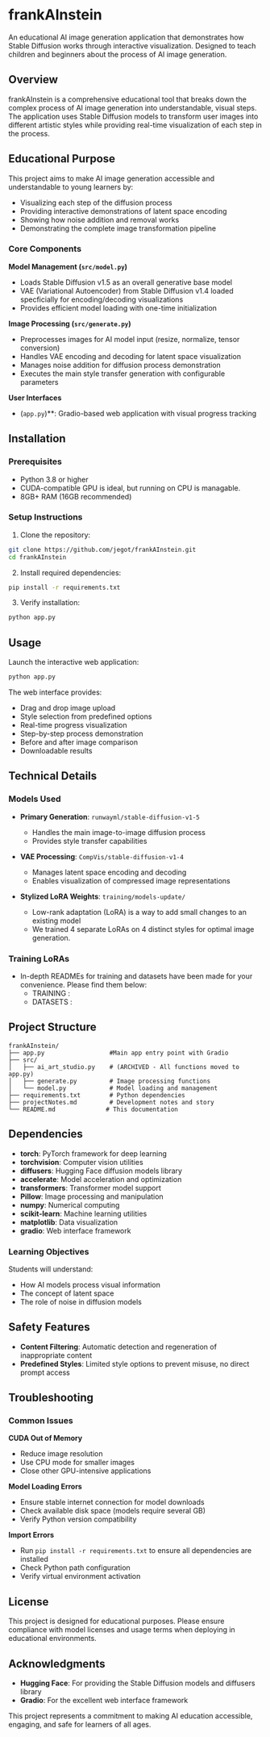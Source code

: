 # frankAInstein

An educational AI image generation application that demonstrates how Stable Diffusion works through interactive visualization. Designed to teach children and beginners about the process of AI image generation.

## Overview

frankAInstein is a comprehensive educational tool that breaks down the complex process of AI image generation into understandable, visual steps. The application uses Stable Diffusion models to transform user images into different artistic styles while providing real-time visualization of each step in the process.

## Educational Purpose

This project aims to make AI image generation accessible and understandable to young learners by:

* Visualizing each step of the diffusion process
* Providing interactive demonstrations of latent space encoding
* Showing how noise addition and removal works
* Demonstrating the complete image transformation pipeline

### Core Components

**Model Management (`src/model.py`)**
* Loads Stable Diffusion v1.5 as an overall generative base model
* VAE (Variational Autoencoder) from Stable Diffusion v1.4 loaded specficially for encoding/decoding visualizations
* Provides efficient model loading with one-time initialization

**Image Processing (`src/generate.py`)**
* Preprocesses images for AI model input (resize, normalize, tensor conversion)
* Handles VAE encoding and decoding for latent space visualization
* Manages noise addition for diffusion process demonstration
* Executes the main style transfer generation with configurable parameters

**User Interfaces**
* (`app.py`)**: Gradio-based web application with visual progress tracking

## Installation

### Prerequisites

* Python 3.8 or higher
* CUDA-compatible GPU is ideal, but running on CPU is managable. 
* 8GB+ RAM (16GB recommended)

### Setup Instructions

1. Clone the repository:
```bash
git clone https://github.com/jegot/frankAInstein.git
cd frankAInstein
```

2. Install required dependencies:
```bash
pip install -r requirements.txt
```

3. Verify installation:
```bash
python app.py
```

## Usage

Launch the interactive web application:
```bash
python app.py
```

The web interface provides:
* Drag and drop image upload
* Style selection from predefined options
* Real-time progress visualization
* Step-by-step process demonstration
* Before and after image comparison
* Downloadable results


## Technical Details

### Models Used

* **Primary Generation**: `runwayml/stable-diffusion-v1-5`
  * Handles the main image-to-image diffusion process
  * Provides style transfer capabilities

* **VAE Processing**: `CompVis/stable-diffusion-v1-4`
  * Manages latent space encoding and decoding
  * Enables visualization of compressed image representations

* **Stylized LoRA Weights**: `training/models-update/`
  * Low-rank adaptation (LoRA) is a way to add small changes to an existing model
  * We trained 4 separate LoRAs on 4 distinct styles for optimal image generation. 

### Training LoRAs

* In-depth READMEs for training and datasets have been made for your convenience. Please find them below:
  * TRAINING : 
  * DATASETS :

## Project Structure

```
frankAInstein/
├── app.py                  #Main app entry point with Gradio
├── src/
│   ├── ai_art_studio.py    # (ARCHIVED - All functions moved to app.py)
│   ├── generate.py         # Image processing functions
│   └── model.py            # Model loading and management
├── requirements.txt        # Python dependencies
├── projectNotes.md         # Development notes and story
└── README.md              # This documentation
```

## Dependencies

* **torch**: PyTorch framework for deep learning
* **torchvision**: Computer vision utilities
* **diffusers**: Hugging Face diffusion models library
* **accelerate**: Model acceleration and optimization
* **transformers**: Transformer model support
* **Pillow**: Image processing and manipulation
* **numpy**: Numerical computing
* **scikit-learn**: Machine learning utilities
* **matplotlib**: Data visualization
* **gradio**: Web interface framework


### Learning Objectives

Students will understand:
* How AI models process visual information
* The concept of latent space
* The role of noise in diffusion models

## Safety Features

* **Content Filtering**: Automatic detection and regeneration of inappropriate content
* **Predefined Styles**: Limited style options to prevent misuse, no direct prompt access

## Troubleshooting

### Common Issues

**CUDA Out of Memory**
* Reduce image resolution
* Use CPU mode for smaller images
* Close other GPU-intensive applications

**Model Loading Errors**
* Ensure stable internet connection for model downloads
* Check available disk space (models require several GB)
* Verify Python version compatibility

**Import Errors**
* Run `pip install -r requirements.txt` to ensure all dependencies are installed
* Check Python path configuration
* Verify virtual environment activation


## License

This project is designed for educational purposes. Please ensure compliance with model licenses and usage terms when deploying in educational environments.

## Acknowledgments

* **Hugging Face**: For providing the Stable Diffusion models and diffusers library
* **Gradio**: For the excellent web interface framework

This project represents a commitment to making AI education accessible, engaging, and safe for learners of all ages.